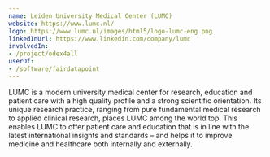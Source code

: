 ```yaml
---
name: Leiden University Medical Center (LUMC)
website: https://www.lumc.nl/
logo: https://www.lumc.nl/images/html5/logo-lumc-eng.png
linkedInUrl: https://www.linkedin.com/company/lumc
involvedIn:
- /project/odex4all
userOf:
- /software/fairdatapoint
---
```

LUMC is a modern university medical center for research, education and patient care with a high quality profile and a strong scientific orientation. Its unique research practice, ranging from pure fundamental medical research to applied clinical research, places LUMC among the world top. This enables LUMC to offer patient care and education that is in line with the latest international insights and standards – and helps it to improve medicine and healthcare both internally and externally.
